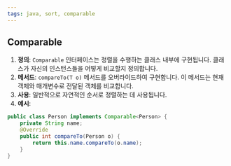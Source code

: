 ```yaml
---
tags: java, sort, comparable
---
```

## Comparable

1. **정의**: `Comparable` 인터페이스는 정렬을 수행하는 클래스 내부에 구현됩니다. 클래스가 자신의 인스턴스들을 어떻게 비교할지 정의합니다.
2. **메서드**: `compareTo(T o)` 메서드를 오버라이드하여 구현합니다. 이 메서드는 현재 객체와 매개변수로 전달된 객체를 비교합니다.
3. **사용**: 일반적으로 자연적인 순서로 정렬하는 데 사용됩니다.
4. **예시**:
``` java
public class Person implements Comparable<Person> {
	private String name; 
	@Override     
	public int compareTo(Person o) { 
		return this.name.compareTo(o.name);   
	}
}
```
